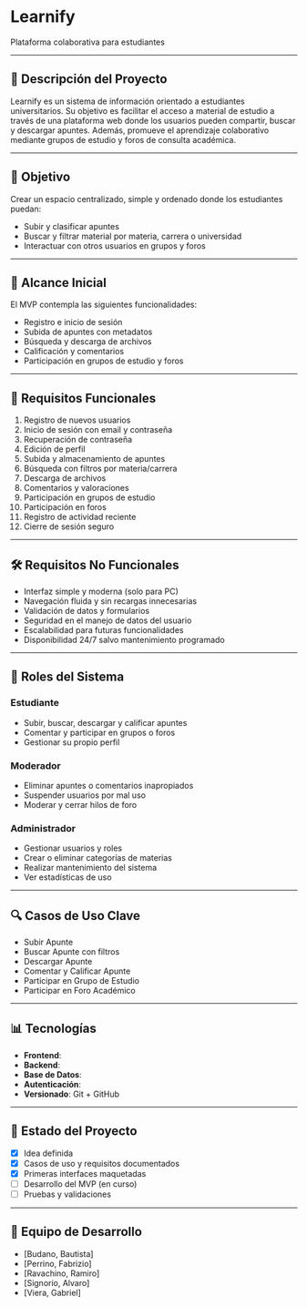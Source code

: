 # Learnify

Plataforma colaborativa para estudiantes

---

## 📄 Descripción del Proyecto

Learnify es un sistema de información orientado a estudiantes universitarios. Su objetivo es facilitar el acceso a material de estudio a través de una plataforma web donde los usuarios pueden compartir, buscar y descargar apuntes. Además, promueve el aprendizaje colaborativo mediante grupos de estudio y foros de consulta académica.

---

## 🔎 Objetivo

Crear un espacio centralizado, simple y ordenado donde los estudiantes puedan:

* Subir y clasificar apuntes
* Buscar y filtrar material por materia, carrera o universidad
* Interactuar con otros usuarios en grupos y foros

---

## 📅 Alcance Inicial

El MVP contempla las siguientes funcionalidades:

* Registro e inicio de sesión
* Subida de apuntes con metadatos
* Búsqueda y descarga de archivos
* Calificación y comentarios
* Participación en grupos de estudio y foros

---

## 🔢 Requisitos Funcionales

1. Registro de nuevos usuarios
2. Inicio de sesión con email y contraseña
3. Recuperación de contraseña
4. Edición de perfil
5. Subida y almacenamiento de apuntes
6. Búsqueda con filtros por materia/carrera
7. Descarga de archivos
8. Comentarios y valoraciones
9. Participación en grupos de estudio
10. Participación en foros
11. Registro de actividad reciente
12. Cierre de sesión seguro

---

## 🛠️ Requisitos No Funcionales

* Interfaz simple y moderna (solo para PC)
* Navegación fluida y sin recargas innecesarias
* Validación de datos y formularios
* Seguridad en el manejo de datos del usuario
* Escalabilidad para futuras funcionalidades
* Disponibilidad 24/7 salvo mantenimiento programado

---

## 👥 Roles del Sistema

### Estudiante

* Subir, buscar, descargar y calificar apuntes
* Comentar y participar en grupos o foros
* Gestionar su propio perfil

### Moderador

* Eliminar apuntes o comentarios inapropiados
* Suspender usuarios por mal uso
* Moderar y cerrar hilos de foro

### Administrador

* Gestionar usuarios y roles
* Crear o eliminar categorías de materias
* Realizar mantenimiento del sistema
* Ver estadísticas de uso

---

## 🔍 Casos de Uso Clave

* Subir Apunte
* Buscar Apunte con filtros
* Descargar Apunte
* Comentar y Calificar Apunte
* Participar en Grupo de Estudio
* Participar en Foro Académico

---

## 📊 Tecnologías

* **Frontend**: 
* **Backend**: 
* **Base de Datos**: 
* **Autenticación**: 
* **Versionado**: Git + GitHub

---

## 📆 Estado del Proyecto

* [x] Idea definida
* [x] Casos de uso y requisitos documentados
* [x] Primeras interfaces maquetadas
* [ ] Desarrollo del MVP (en curso)
* [ ] Pruebas y validaciones

---

## 📏 Equipo de Desarrollo

* \[Budano, Bautista]
* \[Perrino, Fabrizio]
* \[Ravachino, Ramiro]
* \[Signorio, Alvaro]
* \[Viera, Gabriel]

